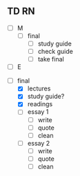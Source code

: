## TD RN

- [ ] M
  - [ ] final 
    - [ ] study guide
	- [ ] check guide
	- [ ] take final 

- [ ] E
<!--
  - [x] essay
    - [x] reading
	- [x] writing 
	- [x] quotes
	- [x] formatting
-->

  - [ ] final
    - [x] lectures
	- [x] study guide?
	- [x] readings
	- [ ] essay 1
	  - [ ] write
	  - [ ] quote 
	  - [ ] clean
	- [ ] essay 2
	  - [ ] write
	  - [ ] quote 
	  - [ ] clean

<!--
- [x] RTF
  - [x] research project
    - [x] add more to length
    - [x] read sources
	- [x] add into paper
  - [x] final ?
-->